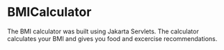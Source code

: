 # BMICalculator
The BMI calculator was built using Jakarta Servlets.
The calculator calculates your BMI and gives you food and excercise recommendations.
 
